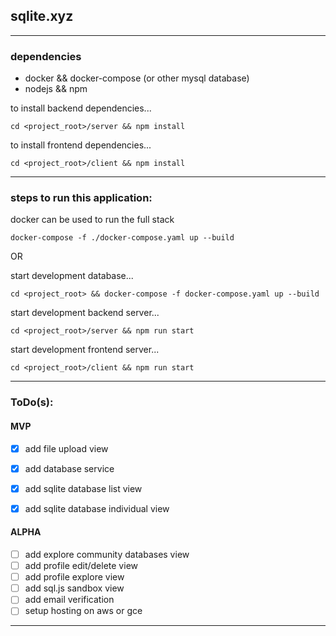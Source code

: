 ## sqlite.xyz

---

### dependencies

- docker && docker-compose (or other mysql database)
- nodejs && npm

to install backend dependencies...

```cd <project_root>/server && npm install```

to install frontend dependencies...

```cd <project_root>/client && npm install```

---

### steps to run this application:


docker can be used to run the full stack

```docker-compose -f ./docker-compose.yaml up --build```

OR

start development database...

```cd <project_root> && docker-compose -f docker-compose.yaml up --build```

start development backend server...

```cd <project_root>/server && npm run start```

start development frontend server...

```cd <project_root>/client && npm run start```


---

### ToDo(s):

#### MVP
- [x] add file upload view
- [x] add database service
- [x] add sqlite database list view
- [x] add sqlite database individual view


#### ALPHA
- [ ] add explore community databases view
- [ ] add profile edit/delete view
- [ ] add profile explore view
- [ ] add sql.js sandbox view
- [ ] add email verification
- [ ] setup hosting on aws or gce

---
